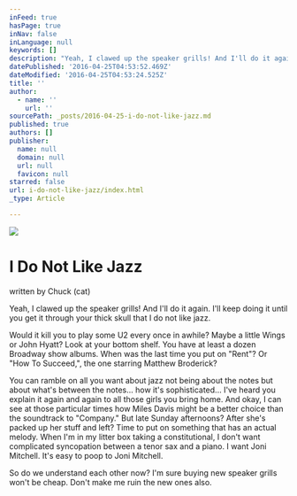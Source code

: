 ```yaml
---
inFeed: true
hasPage: true
inNav: false
inLanguage: null
keywords: []
description: "Yeah, I clawed up the speaker grills! And I'll do it again. I'll keep doing it until you get it through your thick skull that I do not like jazz. "
datePublished: '2016-04-25T04:53:52.469Z'
dateModified: '2016-04-25T04:53:24.525Z'
title: ''
author:
  - name: ''
    url: ''
sourcePath: _posts/2016-04-25-i-do-not-like-jazz.md
published: true
authors: []
publisher:
  name: null
  domain: null
  url: null
  favicon: null
starred: false
url: i-do-not-like-jazz/index.html
_type: Article

---
```

![](https://the-grid-user-content.s3-us-west-2.amazonaws.com/edb66ef4-5d82-4c12-b9c0-15d74012abec.png)

# I Do Not Like Jazz

written by Chuck (cat)

Yeah, I clawed up the speaker grills! And I'll do it again. I'll keep doing it until you get it through your thick skull that I do not like jazz. 

Would it kill you to play some U2 every once in awhile? Maybe a little Wings or John Hyatt? Look at your bottom shelf. You have at least a dozen Broadway show albums. When was the last time you put on "Rent"? Or "How To Succeed,", the one starring Matthew Broderick?

You can ramble on all you want about jazz not being about the notes but about what's between the notes... how it's sophisticated... I've heard you explain it again and again to all those girls you bring home. And okay, I can see at those particular times how Miles Davis might be a better choice than the soundtrack to "Company." But late Sunday afternoons? After she's packed up her stuff and left? Time to put on something that has an actual melody. When I'm in my litter box taking a constitutional, I don't want complicated syncopation between a tenor sax and a piano. I want Joni Mitchell. It's easy to poop to Joni Mitchell. 

So do we understand each other now? I'm sure buying new speaker grills won't be cheap. Don't make me ruin the new ones also.